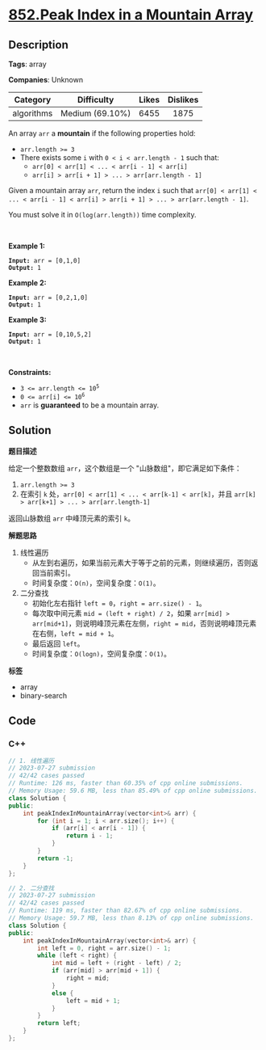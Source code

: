 # [852.Peak Index in a Mountain Array](https://leetcode.com/problems/peak-index-in-a-mountain-array/description/)

## Description

**Tags**: array

**Companies**: Unknown

|  Category  |   Difficulty    | Likes | Dislikes |
| :--------: | :-------------: | :---: | :------: |
| algorithms | Medium (69.10%) | 6455  |   1875   |

<p>An array <code>arr</code> a <strong>mountain</strong> if the following properties hold:</p>
<ul>
  <li><code>arr.length &gt;= 3</code></li>
  <li>There exists some <code>i</code> with <code>0 &lt; i &lt; arr.length - 1</code> such that:
  <ul>
    <li><code>arr[0] &lt; arr[1] &lt; ... &lt; arr[i - 1] &lt; arr[i] </code></li>
    <li><code>arr[i] &gt; arr[i + 1] &gt; ... &gt; arr[arr.length - 1]</code></li>
  </ul>
  </li>
</ul>
<p>Given a mountain array <code>arr</code>, return the index <code>i</code> such that <code>arr[0] &lt; arr[1] &lt; ... &lt; arr[i - 1] &lt; arr[i] &gt; arr[i + 1] &gt; ... &gt; arr[arr.length - 1]</code>.</p>
<p>You must solve it in <code>O(log(arr.length))</code> time complexity.</p>
<p>&nbsp;</p>
<p><strong class="example">Example 1:</strong></p>
<pre><code><strong>Input:</strong> arr = [0,1,0]
<strong>Output:</strong> 1</code></pre>
<p><strong class="example">Example 2:</strong></p>
<pre><code><strong>Input:</strong> arr = [0,2,1,0]
<strong>Output:</strong> 1</code></pre>
<p><strong class="example">Example 3:</strong></p>
<pre><code><strong>Input:</strong> arr = [0,10,5,2]
<strong>Output:</strong> 1</code></pre>
<p>&nbsp;</p>
<p><strong>Constraints:</strong></p>
<ul>
  <li><code>3 &lt;= arr.length &lt;= 10<sup>5</sup></code></li>
  <li><code>0 &lt;= arr[i] &lt;= 10<sup>6</sup></code></li>
  <li><code>arr</code> is <strong>guaranteed</strong> to be a mountain array.</li>
</ul>

## Solution

**题目描述**

给定一个整数数组 `arr`，这个数组是一个 "山脉数组"，即它满足如下条件：

1. `arr.length >= 3`
2. 在索引 `k` 处，`arr[0] < arr[1] < ... < arr[k-1] < arr[k]`，并且 `arr[k] > arr[k+1] > ... > arr[arr.length-1]`

返回山脉数组 `arr` 中峰顶元素的索引 `k`。

**解题思路**

1. 线性遍历
   - 从左到右遍历，如果当前元素大于等于之前的元素，则继续遍历，否则返回当前索引。
   - 时间复杂度：`O(n)`，空间复杂度：`O(1)`。
2. 二分查找
   - 初始化左右指针 `left = 0`，`right = arr.size() - 1`。
   - 每次取中间元素 `mid = (left + right) / 2`，如果 `arr[mid] > arr[mid+1]`，则说明峰顶元素在左侧，`right = mid`，否则说明峰顶元素在右侧，`left = mid + 1`。
   - 最后返回 `left`。
   - 时间复杂度：`O(logn)`，空间复杂度：`O(1)`。

**标签**

- array
- binary-search

<!-- code start -->
## Code

### C++

```cpp
// 1. 线性遍历
// 2023-07-27 submission
// 42/42 cases passed
// Runtime: 126 ms, faster than 60.35% of cpp online submissions.
// Memory Usage: 59.6 MB, less than 85.49% of cpp online submissions.
class Solution {
public:
    int peakIndexInMountainArray(vector<int>& arr) {
        for (int i = 1; i < arr.size(); i++) {
            if (arr[i] < arr[i - 1]) {
                return i - 1;
            }
        }
        return -1;
    }
};
```

```cpp
// 2. 二分查找
// 2023-07-27 submission
// 42/42 cases passed
// Runtime: 119 ms, faster than 82.67% of cpp online submissions.
// Memory Usage: 59.7 MB, less than 8.13% of cpp online submissions.
class Solution {
public:
    int peakIndexInMountainArray(vector<int>& arr) {
        int left = 0, right = arr.size() - 1;
        while (left < right) {
            int mid = left + (right - left) / 2;
            if (arr[mid] > arr[mid + 1]) {
                right = mid;
            }
            else {
                left = mid + 1;
            }
        }
        return left;
    }
};
```

<!-- code end -->
